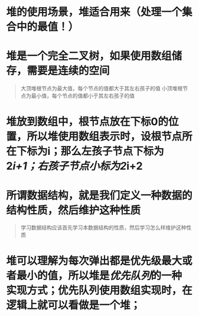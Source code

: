# 堆的使用场景，堆适合用来（处理一个集合中的最值！）
# 堆是一个完全二叉树，如果使用数组储存，需要是连续的空间
  > 大顶堆根节点为最大值，每个节点的值都大于其左右孩子的值
  > 小顶堆根节点为最小值，每个节点的值都小于其左右孩子的值
# 堆放到数组中，根节点放在下标0的位置，所以堆使用数组表示时，设根节点所在下标为i；那么左孩子节点下标为 2*i+1；右孩子节点小标为2*i+2
# 所谓数据结构，就是我们定义一种数据的结构性质，然后维护这种性质
  > 学习数据结构应该首先学习本数据结构的性质，然后学习怎么样维护这种性质
# 堆可以理解为每次弹出都是优先级最大或者最小的值，所以堆是*优先队列*的一种实现方式；优先队列使用数组实现时，在逻辑上就可以看做是一个堆；
